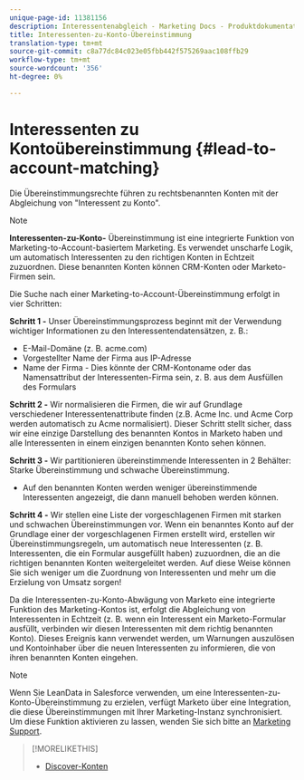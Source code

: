 ```yaml
---
unique-page-id: 11381156
description: Interessentenabgleich - Marketing Docs - Produktdokumentation
title: Interessenten-zu-Konto-Übereinstimmung
translation-type: tm+mt
source-git-commit: c8a77dc84c023e05fbb442f575269aac108ffb29
workflow-type: tm+mt
source-wordcount: '356'
ht-degree: 0%

---
```



# Interessenten zu Kontoübereinstimmung {#lead-to-account-matching}

Die Übereinstimmungsrechte führen zu rechtsbenannten Konten mit der Abgleichung von &quot;Interessent zu Konto&quot;.

>[!NOTE]
>
>**Interessenten-zu-Konto-** Übereinstimmung ist eine integrierte Funktion von Marketing-to-Account-basiertem Marketing. Es verwendet unscharfe Logik, um automatisch Interessenten zu den richtigen Konten in Echtzeit zuzuordnen. Diese benannten Konten können CRM-Konten oder Marketo-Firmen sein.

Die Suche nach einer Marketing-to-Account-Übereinstimmung erfolgt in vier Schritten:

**Schritt 1 -** Unser Übereinstimmungsprozess beginnt mit der Verwendung wichtiger Informationen zu den Interessentendatensätzen, z. B.:

* E-Mail-Domäne (z. B. acme.com)
* Vorgestellter Name der Firma aus IP-Adresse
* Name der Firma - Dies könnte der CRM-Kontoname oder das Namensattribut der Interessenten-Firma sein, z. B. aus dem Ausfüllen des Formulars

**Schritt 2 -** Wir normalisieren die Firmen, die wir auf Grundlage verschiedener Interessentenattribute finden (z.B. Acme Inc. und Acme Corp werden automatisch zu Acme normalisiert). Dieser Schritt stellt sicher, dass wir eine einzige Darstellung des benannten Kontos in Marketo haben und alle Interessenten in einem einzigen benannten Konto sehen können.

**Schritt 3 -** Wir partitionieren übereinstimmende Interessenten in 2 Behälter: Starke Übereinstimmung und schwache Übereinstimmung.

* Auf den benannten Konten werden weniger übereinstimmende Interessenten angezeigt, die dann manuell behoben werden können.

**Schritt 4 -** Wir stellen eine Liste der vorgeschlagenen Firmen mit starken und schwachen Übereinstimmungen vor. Wenn ein benanntes Konto auf der Grundlage einer der vorgeschlagenen Firmen erstellt wird, erstellen wir Übereinstimmungsregeln, um automatisch neue Interessenten (z. B. Interessenten, die ein Formular ausgefüllt haben) zuzuordnen, die an die richtigen benannten Konten weitergeleitet werden. Auf diese Weise können Sie sich weniger um die Zuordnung von Interessenten und mehr um die Erzielung von Umsatz sorgen!

Da die Interessenten-zu-Konto-Abwägung von Marketo eine integrierte Funktion des Marketing-Kontos ist, erfolgt die Abgleichung von Interessenten in Echtzeit (z. B. wenn ein Interessent ein Marketo-Formular ausfüllt, verbinden wir diesen Interessenten mit dem richtig benannten Konto). Dieses Ereignis kann verwendet werden, um Warnungen auszulösen und Kontoinhaber über die neuen Interessenten zu informieren, die von ihren benannten Konten eingehen.

>[!NOTE]
>
>Wenn Sie LeanData in Salesforce verwenden, um eine Interessenten-zu-Konto-Übereinstimmung zu erzielen, verfügt Marketo über eine Integration, die diese Übereinstimmungen mit Ihrer Marketing-Instanz synchronisiert. Um diese Funktion aktivieren zu lassen, wenden Sie sich bitte an [Marketing Support](https://nation.marketo.com/t5/Support/ct-p/Support).

>[!MORELIKETHIS]
>
>* [Discover-Konten](/help/marketo/product-docs/account-based-marketing/target/named-accounts/discover-accounts.md)

